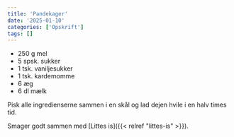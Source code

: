 ```yaml
---
title: 'Pandekager'
date: '2025-01-10'
categories: ['Opskrift']
tags: []
---
```


* 250 g mel
* 5 spsk. sukker
* 1 tsk. vaniljesukker
* 1 tsk. kardemomme
* 6 æg
* 6 dl mælk

Pisk alle ingredienserne sammen i en skål og lad dejen hvile i en halv times tid.

Smager godt sammen med [Littes is]({{< relref "littes-is" >}}).
